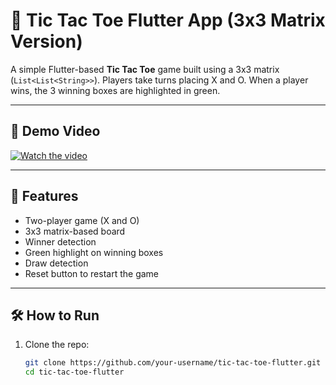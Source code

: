 # 🧠 Tic Tac Toe Flutter App (3x3 Matrix Version)

A simple Flutter-based **Tic Tac Toe** game built using a 3x3 matrix (`List<List<String>>`). Players take turns placing X and O. When a player wins, the 3 winning boxes are highlighted in green.

---

## 🎥 Demo Video

[![Watch the video](https://img.youtube.com/vi/JVaaVEQ_eBA/0.jpg)](https://youtube.com/shorts/JVaaVEQ_eBA)



---

## 🚀 Features

- Two-player game (X and O)
- 3x3 matrix-based board
- Winner detection
- Green highlight on winning boxes
- Draw detection
- Reset button to restart the game

---


## 🛠️ How to Run

1. Clone the repo:
   ```bash
   git clone https://github.com/your-username/tic-tac-toe-flutter.git
   cd tic-tac-toe-flutter
